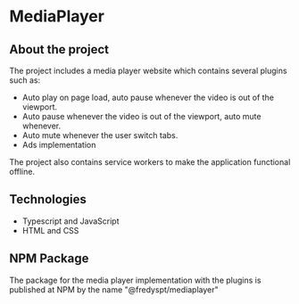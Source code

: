 # MediaPlayer

<h2>About the project</h2>

The project includes a media player website which contains several plugins such as:

<ul>
    <li> Auto play on page load, auto pause whenever the video is out of the viewport.
    <li> Auto pause whenever the video is out of the viewport, auto mute whenever.
    <li> Auto mute whenever the user switch tabs.
    <li> Ads implementation
</ul> 

The project also contains service workers to make the application functional offline.

<h2>Technologies</h2>

<ul>
    <li> Typescript and JavaScript
    <li> HTML and CSS
</ul> 

<h2>NPM Package</h2>
The package for the media player implementation with the plugins is published at NPM by the name "@fredyspt/mediaplayer"